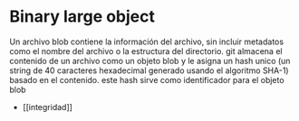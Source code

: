 # Binary large object

Un archivo blob contiene la información del archivo, sin incluir metadatos como el nombre del archivo o la estructura del directorio. 
git almacena el contenido de un archivo como un objeto blob y le asigna un hash unico (un string de 40 caracteres hexadecimal generado usando el algoritmo SHA-1) basado en el contenido. este hash sirve como identificador para el objeto blob 
- [[integridad]]